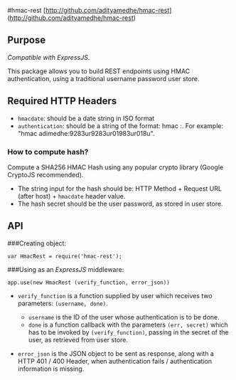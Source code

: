 #hmac-rest
[http://github.com/adityamedhe/hmac-rest] (http://github.com/adityamedhe/hmac-rest)

## Purpose
*Compatible with ExpressJS*.

This package allows you to build REST endpoints using HMAC authentication, using a traditional username password user store.

## Required HTTP Headers
- `hmacdate`: should be a date string in ISO format
- `authentication`: should be a string of the format:
hmac <space> <username>:<sha256 HMAC hash>. For example: "hmac adimedhe:9283ur9283ur01983ur018u".

### How to compute hash?
Compute a SHA256 HMAC Hash using any popular crypto library (Google CryptoJS recommended). 

- The string input for the hash should be: 
HTTP Method + Request URL (after host) + `hmacdate` header value.
- The hash secret should be the user password, as stored in user store.

## API

###Creating object:

`var HmacRest = require('hmac-rest');`

###Using as an *ExpressJS* middleware:

`app.use(new HmacRest (verify_function, error_json))`

- `verify_function` is a function supplied by user which receives two parameters: `(username, done)`. 

    - `username` is the ID of the user whose authentication is to be done.
    - `done` is a function callback with the parameters `(err, secret)` which has to be invoked by `(verify_function)`, passing in the secret of the user, as retrieved from user store.

- `error_json` is the JSON object to be sent as response, along with a HTTP 401 / 400 Header, when authentication fails / authentication information is missing.

